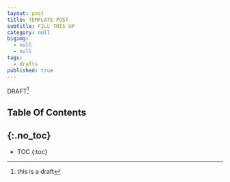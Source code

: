 ```yaml
---
layout: post
title: TEMPLATE POST
subtitle: FILL THIS UP
category: null
bigimg:
  - null
  - null
tags:
  - drafts
published: true
---
```


DRAFT[^1]  

## Table Of Contents
{:.no_toc}
---
- TOC
{:toc}

		
		

[^1]: this is a draft
